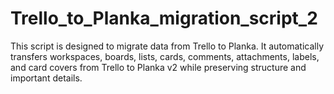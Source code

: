 # Trello_to_Planka_migration_script_2
This script is designed to migrate data from Trello to Planka. It automatically transfers workspaces, boards, lists, cards, comments, attachments, labels, and card covers from Trello to Planka v2 while preserving structure and important details.
